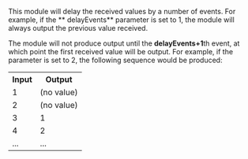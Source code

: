 
[comment]: # (TimeSeriesCanvasModule)
This module will delay the received values by a number of events. For example, if the ** delayEvents** parameter is set to 1, the module will always output the previous value received.
  


The module will not produce output until the **delayEvents+1**th event, at which point the first received value will be output. For example, if the parameter is set to 2, the following sequence would be produced:
  


<table>
<tr><th>Input</th><th>Output</th></tr>
<tr><td>1</td><td>(no value)</td></tr>
<tr><td>2</td><td>(no value)</td></tr>
<tr><td>3</td><td>1</td></tr>
<tr><td>4</td><td>2</td></tr>
<tr><td>...</td><td>...</td></tr>
</table>